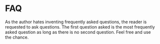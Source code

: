 <!-- markdownlint-disable no-trailing-spaces -->
<!-- markdownlint-disable no-inline-html -->

# FAQ

As the author hates inventing frequently asked questions, 
the reader is requested to ask questions. 
The first question asked is the most frequently asked question 
as long as there is no second question. 
Feel free and use the chance. 
<!-- https://maven.apache.org/doxia/references/fml-format.html -->

